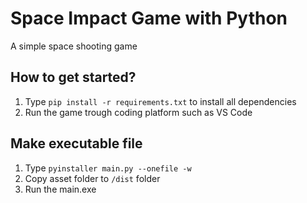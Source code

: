 # Space Impact Game with Python

A simple space shooting game

## How to get started?
1. Type `pip install -r requirements.txt` to install all dependencies
2. Run the game trough coding platform such as VS Code

## Make executable file
1. Type `pyinstaller main.py --onefile -w`
2. Copy asset folder to `/dist` folder
3. Run the main.exe